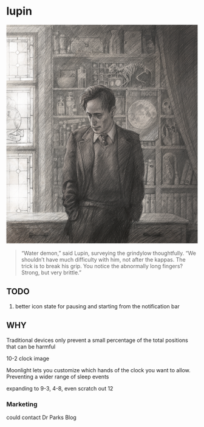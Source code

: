 # lupin

![Professor Lupin](professor-lupin.png)

> “Water demon,” said Lupin, surveying the grindylow thoughtfully. “We shouldn’t have much difficulty with him, not after the kappas. The trick is to break his grip. You notice the abnormally long fingers? Strong, but very brittle.”


## TODO
1. better icon state for pausing and starting from the notification bar


## WHY
Traditional devices only prevent a small percentage of the total positions that can be harmful

10-2 clock image


Moonlight lets you customize which hands of the clock you want to allow.
Preventing a wider range of sleep events

expanding to 9-3, 4-8, even scratch out 12

### Marketing
could contact Dr Parks Blog

